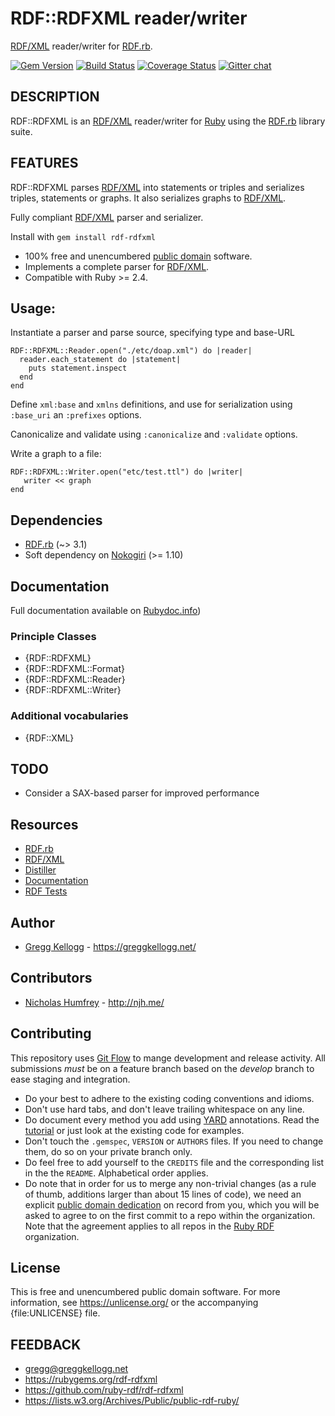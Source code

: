 # RDF::RDFXML reader/writer 

[RDF/XML][] reader/writer for [RDF.rb][].

[![Gem Version](https://badge.fury.io/rb/rdf-rdfxml.png)](https://badge.fury.io/rb/rdf-rdfxml)
[![Build Status](https://github.com/ruby-rdf/rdf-rdfxml/workflows/CI/badge.svg?branch=develop)](https://github.com/ruby-rdf/rdf-rdfxml/actions?query=workflow%3ACI)
[![Coverage Status](https://coveralls.io/repos/ruby-rdf/rdf-rdfxml/badge.svg?branch=develop)](https://coveralls.io/github/ruby-rdf/rdf-rdfxml?branch=develop)
[![Gitter chat](https://badges.gitter.im/ruby-rdf/rdf.png)](https://gitter.im/ruby-rdf/rdf)

## DESCRIPTION

RDF::RDFXML is an [RDF/XML][RDF/XML] reader/writer for [Ruby][] using the [RDF.rb][RDF.rb] library suite.

## FEATURES
RDF::RDFXML parses [RDF/XML][] into statements or triples and serializes triples, statements or graphs. It also serializes graphs to [RDF/XML][].

Fully compliant [RDF/XML][] parser and serializer.

Install with `gem install rdf-rdfxml`

* 100% free and unencumbered [public domain](https://unlicense.org/) software.
* Implements a complete parser for [RDF/XML][].
* Compatible with Ruby >= 2.4.

## Usage:
Instantiate a parser and parse source, specifying type and base-URL

    RDF::RDFXML::Reader.open("./etc/doap.xml") do |reader|
      reader.each_statement do |statement|
        puts statement.inspect
      end
    end

Define `xml:base` and `xmlns` definitions, and use for serialization using `:base_uri` an `:prefixes` options.

Canonicalize and validate using `:canonicalize` and `:validate` options.

Write a graph to a file:

    RDF::RDFXML::Writer.open("etc/test.ttl") do |writer|
       writer << graph
    end

## Dependencies
* [RDF.rb](https://rubygems.org/gems/rdf) (~> 3.1)
* Soft dependency on [Nokogiri](https://rubygems.org/gems/nokogiri) (>= 1.10)

## Documentation
Full documentation available on [Rubydoc.info][RDF/XML doc])

### Principle Classes
* {RDF::RDFXML}
* {RDF::RDFXML::Format}
* {RDF::RDFXML::Reader}
* {RDF::RDFXML::Writer}

### Additional vocabularies
* {RDF::XML}

## TODO
* Consider a SAX-based parser for improved performance

## Resources
* [RDF.rb][RDF.rb]
* [RDF/XML][RDF/XML]
* [Distiller](http://rdf.greggkellogg.net)
* [Documentation][RDF/XML doc]
* [RDF Tests](https://www.w3.org/2000/10/rdf-tests/rdfcore/allTestCases.html)

## Author
* [Gregg Kellogg](https://github.com/gkellogg) - <https://greggkellogg.net/>

## Contributors
* [Nicholas Humfrey](https://github.com/njh) - <http://njh.me/>

## Contributing
This repository uses [Git Flow](https://github.com/nvie/gitflow) to mange development and release activity. All submissions _must_ be on a feature branch based on the _develop_ branch to ease staging and integration.

* Do your best to adhere to the existing coding conventions and idioms.
* Don't use hard tabs, and don't leave trailing whitespace on any line.
* Do document every method you add using [YARD][] annotations. Read the
  [tutorial][YARD-GS] or just look at the existing code for examples.
* Don't touch the `.gemspec`, `VERSION` or `AUTHORS` files. If you need to
  change them, do so on your private branch only.
* Do feel free to add yourself to the `CREDITS` file and the corresponding
  list in the the `README`. Alphabetical order applies.
* Do note that in order for us to merge any non-trivial changes (as a rule
  of thumb, additions larger than about 15 lines of code), we need an
  explicit [public domain dedication][PDD] on record from you,
  which you will be asked to agree to on the first commit to a repo within the organization.
  Note that the agreement applies to all repos in the [Ruby RDF](https://github.com/ruby-rdf/) organization.

## License

This is free and unencumbered public domain software. For more information,
see <https://unlicense.org/> or the accompanying {file:UNLICENSE} file.

## FEEDBACK

* gregg@greggkellogg.net
* <https://rubygems.org/rdf-rdfxml>
* <https://github.com/ruby-rdf/rdf-rdfxml>
* <https://lists.w3.org/Archives/Public/public-rdf-ruby/>

[Ruby]:         https://ruby-lang.org/
[RDF]:          https://www.w3.org/RDF/
[RDF.rb]:       https://rubygems.org/gems/rdf
[RDF/XML]:      http://www.w3.org/TR/rdf-syntax-grammar/ "RDF/XML Syntax Specification"
[YARD]:         https://yardoc.org/
[YARD-GS]:      https://rubydoc.info/docs/yard/file/docs/GettingStarted.md
[PDD]:              https://unlicense.org/#unlicensing-contributions
[RDF/XML doc]:  https://rubydoc.info/github/ruby-rdf/rdf-rdfxml/master/frames